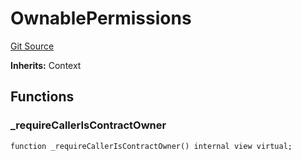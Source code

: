 # OwnablePermissions
[Git Source](https://github.com/zanzai-dev/creator-token-standards/blob/e3ca932d2edc594487078ba2c4da4e803f84d6a3/src/access/OwnablePermissions.sol)

**Inherits:**
Context


## Functions
### _requireCallerIsContractOwner


```solidity
function _requireCallerIsContractOwner() internal view virtual;
```

